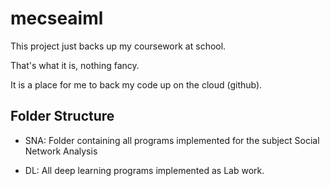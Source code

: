 # mecseaiml

This project just backs up my coursework at school.

That's what it is, nothing fancy.

It is a place for me to back my code up on the cloud (github).

## Folder Structure

- SNA: Folder containing all programs implemented for the subject Social Network Analysis

- DL: All deep learning programs implemented as Lab work.
